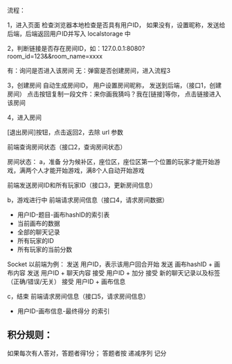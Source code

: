 流程：

1，进入页面
检查浏览器本地检查是否具有用户ID，
如果没有，设置昵称，发送给后端，后端返回用户ID并写入 localstorage 中

2，判断链接是否存在房间ID，如：127.0.0.1:8080?room_id=123&&room_name=xxxx

有：询问是否进入该房间
无：弹窗是否创建房间，进入流程3

3，创建房间
自动生成房间ID，
用户设置房间昵称，
发送到后端，（接口1，创建房间）
点击按钮复制一段文件：来你画我猜吗？我在[链接]等你，
点击链接进入该房间

4，进入房间

[退出房间]按钮，点击返回2，去除 url 参数

前端查询房间状态（接口2，查询房间状态）

房间状态：
a，准备
分为候补区，座位区，座位区第一个位置的玩家才能开始游戏，满两个人才能开始游戏，满8个人自动开始游戏

前端发送房间ID和所有玩家ID（接口3，更新房间信息）

b，游戏进行中
前端请求房间信息（接口4，请求房间数据）
- 用户ID-题目-画布hashID的索引表
- 当前画布的数据
- 全部的聊天记录
- 所有玩家的ID
- 所有玩家的当前分数

Socket
以前端为例：
发送 用户ID，表示该用户回合开始
发送 画布hashID + 画布内容
发送 用户ID + 聊天内容
接受 用户ID + 加分
接受 新的聊天记录以及标签（正确/错误/无关）
接受 用户ID + 画布信息

c，结束
前端请求房间信息（接口5，请求房间信息）
- 用户ID-画布信息-最终得分 的索引

## 积分规则：

如果每次有人答对，答题者得1分；
答题者按 递减序列 记分